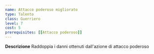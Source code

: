 ```yaml
---
name: Attacco poderoso migliorato
type: Talento
class: Guerriero
level: 7
cost: 5
prerequisites: [[Attacco poderoso]]
---
```


**Descrizione**
Raddoppia i danni ottenuti dall'azione di attacco poderoso